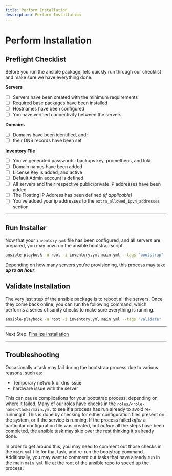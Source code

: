 ```yaml
---
title: Perform Installation
description: Perform Installation
---
```

# Perform Installation

## Preflight Checklist

Before you run the ansible package, lets quickly run through our checklist and make sure we have everything done.

**Servers**

- [ ] Servers have been created with the minimum requirements
- [ ] Required base packages have been installed
- [ ] Hostnames have been configured
- [ ] You have verified connectivity between the servers

**Domains**

- [ ] Domains have been identified, and;
- [ ] their DNS records have been set

**Inventory File**

- [ ] You've generated passwords: backups key, prometheus, and loki
- [ ] Domain names have been added
- [ ] License Key is added, and active
- [ ] Default Admin account is defined
- [ ] All servers and their respective public/private IP addresses have been added
- [ ] The Floating IP Address has been defined _(if applicable)_
- [ ] You've added your ip addresses to the `extra_allowed_ipv4_addresses` section

---

## Run Installer

Now that your `inventory.yml` file has been configured, and all servers are prepared, you may now run the ansible bootstrap script.

```bash
ansible-playbook -u root -i inventory.yml main.yml --tags "bootstrap"
```

Depending on how many servers you're provisioning, this process may take **_up to an hour_**.

## Validate Installation

The very last step of the ansible package is to reboot all the servers. Once they come back online, you can run the following command, which performs a series of sanity checks to make sure everything is running.

```bash
ansible-playbook -u root -i inventory.yml main.yml --tags "validate"
```

---
Next Step: [Finalize Installation](3_finalize.md)

---

## Troubleshooting

Occasionally a task may fail during the bootstrap process due to various reasons, such as:

* Temporary network or dns issue
* hardware issue with the server

This can cause complications for your bootstrap process, depending on where it failed. Many of our roles have checks in the `roles/<role-name>/tasks/main.yml` to see if a process has run already to avoid re-running it. This is done by checking for either configuration files present on the system, or if the service is running. If the process failed _after_ a particular configuration file was created, but _before_ all the steps have been completed, the ansible task may skip over the rest thinking it's already done.

In order to get around this, you may need to comment out those checks in the `main.yml` file for that task, and re-run the bootstrap command. Additionally, you may want to comment out tasks that have already run in the main `main.yml` file at the root of the ansible repo to speed up the process.


